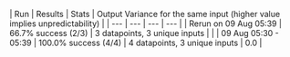 | Run | Results | Stats | Output Variance for the same input
(higher value implies unpredictability) |
| --- | --- | --- | --- |
| Rerun on 09 Aug 05:39 |  66.7% success (2/3) | 3 datapoints, 3 unique inputs |  |
| 09 Aug 05:30 - 05:39 |  100.0% success (4/4) | 4 datapoints, 3 unique inputs | 0.0 |
